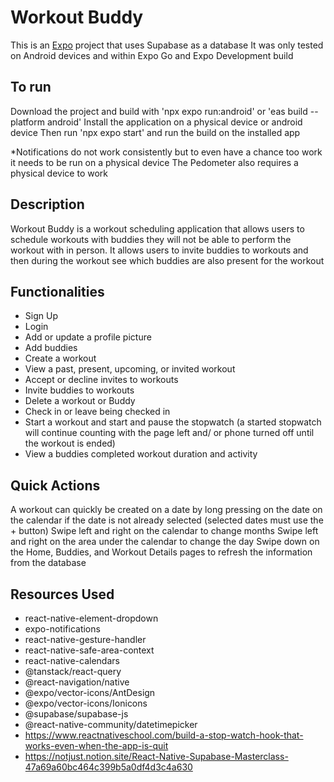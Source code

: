 # Workout Buddy

This is an [Expo](https://expo.dev) project that uses Supabase as a database
It was only tested on Android devices and within Expo Go and Expo Development build

## To run
Download the project and build with 'npx expo run:android' or 'eas build --platform android' 
Install the application on a physical device or android device
Then run 'npx expo start' and run the build on the installed app

*Notifications do not work consistently but to even have a chance too work it needs to be run on a physical device
The Pedometer also requires a physical device to work

## Description

Workout Buddy is a workout scheduling application that allows users to schedule workouts with buddies they will not be able to perform the workout with in person.
It allows users to invite buddies to workouts and then during the workout see which buddies are also present for the workout

## Functionalities

- Sign Up 
- Login
- Add or update a profile picture 
- Add buddies
- Create a workout 
- View a past, present, upcoming, or invited workout
- Accept or decline invites to workouts 
- Invite buddies to workouts
- Delete a workout or Buddy
- Check in or leave being checked in
- Start a workout and start and pause the stopwatch (a started stopwatch will continue counting with the page left and/ or phone turned off until the workout is ended)
- View a buddies completed workout duration and activity

## Quick Actions
A workout can quickly be created on a date by long pressing on the date on the calendar if the date is not already selected (selected dates must use the + button)
Swipe left and right on the calendar to change months
Swipe left and right on the area under the calendar to change the day 
Swipe down on the Home, Buddies, and Workout Details pages to refresh the information from the database

## Resources Used 

- react-native-element-dropdown
- expo-notifications
- react-native-gesture-handler
- react-native-safe-area-context
- react-native-calendars
- @tanstack/react-query
- @react-navigation/native
- @expo/vector-icons/AntDesign
- @expo/vector-icons/Ionicons
- @supabase/supabase-js
- @react-native-community/datetimepicker
- https://www.reactnativeschool.com/build-a-stop-watch-hook-that-works-even-when-the-app-is-quit
- https://notjust.notion.site/React-Native-Supabase-Masterclass-47a69a60bc464c399b5a0df4d3c4a630

